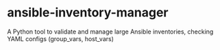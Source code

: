 # ansible-inventory-manager
A Python tool to validate and manage large Ansible inventories, checking YAML configs (group_vars, host_vars)
